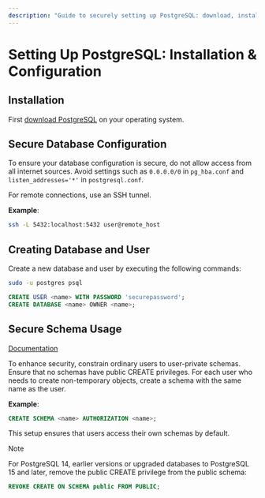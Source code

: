 ```yaml
---
description: "Guide to securely setting up PostgreSQL: download, install, configure access, create databases and users, and manage schema security for robust data protection."
---
```


# Setting Up PostgreSQL: Installation & Configuration

## Installation

First [download PostgreSQL](https://www.postgresql.org/download/) on your operating system.

## Secure Database Configuration

To ensure your database configuration is secure, do not allow access from all internet sources. Avoid settings such as `0.0.0.0/0` in `pg_hba.conf` and `listen_addresses='*'` in `postgresql.conf`.

For remote connections, use an SSH tunnel.

**Example**:

```bash
ssh -L 5432:localhost:5432 user@remote_host
```

## Creating Database and User

Create a new database and user by executing the following commands:

```bash
sudo -u postgres psql
```

```sql
CREATE USER <name> WITH PASSWORD 'securepassword';
CREATE DATABASE <name> OWNER <name>;
```

## Secure Schema Usage

[Documentation](https://www.postgresql.org/docs/16/ddl-schemas.html#DDL-SCHEMAS-PATTERNS)

To enhance security, constrain ordinary users to user-private schemas. Ensure that no schemas have public CREATE privileges. For each user who needs to create non-temporary objects, create a schema with the same name as the user.

**Example**:

```sql
CREATE SCHEMA <name> AUTHORIZATION <name>;
```

This setup ensures that users access their own schemas by default.

> [!NOTE]
> For PostgreSQL 14, earlier versions or upgraded databases to PostgreSQL 15 and later, remove the public CREATE privilege from the public schema:
>
> ```sql
> REVOKE CREATE ON SCHEMA public FROM PUBLIC;
> ```
